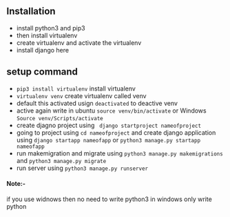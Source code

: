 ## Installation 
- install python3 and pip3 
- then install virtualenv 
- create virtualenv and activate the virtualenv 
- install django here
## setup command 
- `pip3 install virtualenv` install virtualenv  
- `virtualenv venv`  create virtualenv called venv 
- default this activated usign `deactivated` to deactive venv 
- active again write  in ubuntu `source venv/bin/activate` or Windows `Source venv/Scripts/activate`
- create djagno project using ` django startproject nameofproject`
- going to project using `cd nameofproject` and  create django application using `django startapp nameofapp` or `python3 manage.py startapp nameofapp`
- run makemigration and migrate using `python3 manage.py makemigrations` and `python3 manage.py migrate`
- run server using `python3 manage.py runserver`

#### Note:- 
if you use widnows then no need to write python3 in windows only write python 
